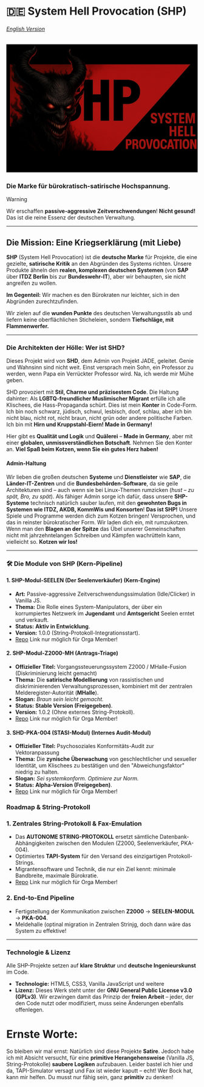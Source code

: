 # 🇩🇪 System Hell Provocation (SHP)

###### [English Version](english.md)

![SHP Games](git.webp)

### Die Marke für bürokratisch-satirische Hochspannung.

> [!WARNING]
> Wir erschaffen **passive-aggressive Zeitverschwendungen**! **Nicht gesund!** Das ist die reine Essenz der deutschen Verwaltung.

---

## Die Mission: Eine Kriegserklärung (mit Liebe)

**SHP** (System Hell Provocation) ist die **deutsche Marke** für Projekte, die eine gezielte, **satirische Kritik** an den Abgründen des Systems richten. Unsere Produkte ähneln den **realen, komplexen deutschen Systemen** (von **SAP** über **ITDZ Berlin** bis zur **Bundeswehr-IT**), aber wir behaupten, sie nicht angreifen zu wollen.

**Im Gegenteil:** Wir machen es den Bürokraten nur leichter, sich in den Abgründen zurechtzufinden.

Wir zielen auf die **wunden Punkte** des deutschen Verwaltungsstils ab und liefern keine oberflächlichen Sticheleien, sondern **Tiefschläge, mit Flammenwerfer.**

---

### Die Architekten der Hölle: Wer ist SHD?

Dieses Projekt wird von **SHD**, dem Admin von Projekt JADE, geleitet. Genie und Wahnsinn sind nicht weit. Einst versprach mein Sohn, ein Professor zu werden, wenn Papa ein Verrückter Professor wird. Na, ich werde mir Mühe geben.

SHD provoziert mit **Stil, Charme und präzisestem Code**. Die Haltung dahinter: Als **LGBTQ-freundlicher Muslimischer Migrant** erfülle ich alle Klischees, die Hass-Propaganda schürt. Dies ist mein **Konter** in Code-Form. Ich bin noch schwarz, jüdisch, schwul, lesbisch, doof, schlau, aber ich bin nicht blau, nicht rot, nicht braun, nicht grün oder andere politische Farben. Ich bin mit **Hirn und Kruppstahl-Eiern! Made in Germany!**

Hier gibt es **Qualität und Logik** und **Quälerei** – **Made in Germany**, aber mit einer **globalen, unmissverständlichen Botschaft**. Nehmen Sie den Konter an. **Viel Spaß beim Kotzen, wenn Sie ein gutes Herz haben!**

#### Admin-Haltung

Wir lieben die großen deutschen **Systeme** und **Dienstleister** wie **SAP**, die **Länder-IT-Zentren** und die **Bundesbehörden-Software**, da sie geile Architekturen sind – auch wenn sie bei Linux-Themen rumzicken (*hust – zu spät, Bro, zu spät*). Als fähiger Admin sorge ich dafür, dass unsere **SHP-Systeme** technisch natürlich sauber laufen, mit den **gewohnten Bugs in Systemen wie ITDZ, AKDB, KommWis und Konsorten**! **Das ist SHP!** Unsere Spiele und Programme werden dich zum Kotzen bringen! Versprochen, und das in reinster bürokratischer Form. Wir laden dich ein, mit rumzukotzen. Wenn man den **Blagen an der Spitze** das Übel unserer Gemeinschaften nicht mit jahrzehntelangen Schreiben und Kämpfen wachrütteln kann, vielleicht so. **Kotzen wir los!**

---

### 🛠️ Die Module von SHP (Kern-Pipeline)

#### 1. **SHP-Modul-SEELEN (Der Seelenverkäufer)** (Kern-Engine)

- **Art:** Passive-aggressive Zeitverschwendungssimulation (Idle/Clicker) in Vanilla JS.
- **Thema:** Die Rolle eines System-Manipulators, der über ein korrumpiertes Netzwerk im **Jugendamt** und **Amtsgericht** Seelen erntet und verkauft.
- **Status:** **Aktiv in Entwicklung**.
- **Version:** 1.0.0 (String-Protokoll-Integrationsstart).
- [Repo](https://github.com/System-Hell-Provocation/Der-Seelen-Verkaeufer) Link nur möglich für Orga Member! 

#### 2. **SHP-Modul-Z2000-MH (Antrags-Triage)**

- **Offizieller Titel:** Vorgangssteuerungssystem Z2000 / MHalle-Fusion (Diskriminierung leicht gemacht)
- **Thema:** Die **satirische Modellierung** von rassistischen und diskriminierenden Verwaltungsprozessen, kombiniert mit der zentralen Melderegister-Autorität (**MHalle**).
- **Slogan:** *Braun sein leicht gemacht.*
- **Status:** **Stable Version (Freigegeben)**.
- **Version:** 1.0.2 (Ohne externes String-Protokoll).
- [Repo](https://github.com/System-Hell-Provocation/SHD-PKA-004) Link nur möglich für Orga Member! 

#### 3. **SHD-PKA-004 (STASI-Modul)** (Internes Audit-Modul)

- **Offizieller Titel:** Psychosoziales Konformitäts-Audit zur Vektoranpassung
- **Thema:** Die **zynische Überwachung** von geschlechtlicher und sexueller Identität, um Klischees zu bestätigen und den "Abweichungsfaktor" niedrig zu halten.
- **Slogan:** *Sei systemkonform. Optimiere zur Norm.*
- **Status:** **Alpha-Version (Freigegeben)**.
- [Repo](https://github.com/System-Hell-Provocation/SHD-PKA-004) Link nur möglich für Orga Member! 


### Roadmap & String-Protokoll

### 1. Zentrales String-Protokoll & Fax-Emulation

- Das **AUTONOME STRING-PROTOKOLL** ersetzt sämtliche Datenbank-Abhängigkeiten zwischen den Modulen (Z2000, Seelenverkäufer, PKA-004).
- Optimiertes **TAPI-System** für den Versand des einzigartigen Protokoll-Strings.
- Migrantensoftware und Technik, die nur ein Ziel kennt: minimale Bandbreite, maximale Bürokratie.
- [Repo](https://github.com/System-Hell-Provocation/SHD-FAX-2000) Link nur möglich für Orga Member! 

### 2. End-to-End Pipeline
- Fertigstellung der Kommunikation zwischen **Z2000** → **SEELEN-MODUL** → **PKA-004**.
- Meldehalle (optinal migration in Zentralen Strinjg, doch dann wäre das System zu effektive!

---

### Technologie & Lizenz

Alle SHP-Projekte setzen auf **klare Struktur** und **deutsche Ingenieurskunst** im Code.

- **Technologie:** HTML5, CSS3, Vanilla JavaScript und weitere
- **Lizenz:** Dieses Werk steht unter der **GNU General Public License v3.0 (GPLv3)**. Wir erzwingen damit das Prinzip der **freien Arbeit** – jeder, der den Code nutzt oder modifiziert, muss seine Änderungen ebenfalls offenlegen.

# Ernste Worte:

So bleiben wir mal ernst: Natürlich sind diese Projekte **Satire**. Jedoch habe ich mit Absicht versucht, für eine **primitive Herangehensweise** (Vanilla JS, String-Protokolle) **saubere Logiken** aufzubauen. Leider bastel ich hier und da, TAPI-Simulator versagt und Fax ist wieder kaputt – echt! Wer Bock hat, kann mir helfen. Du musst nur fähig sein, ganz **primitiv** zu denken!
